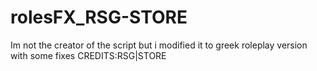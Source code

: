 # rolesFX_RSG-STORE
Im not the creator of the script but i modified it to greek roleplay version with some fixes 
CREDITS:RSG|STORE
